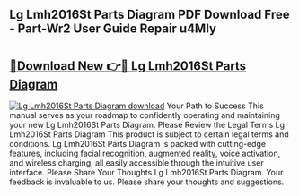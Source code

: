 ## Lg Lmh2016St Parts Diagram PDF Download Free - Part-Wr2 User Guide Repair u4MIy

# <h2><a href="http://dfo8mu.blite.top/?on=Lg+Lmh2016St+Parts+Diagram">🔗Download New 👉🔴 Lg Lmh2016St Parts Diagram</a></h2>

[![Lg Lmh2016St Parts Diagram download](https://i.imgur.com/lujVjoI.png)](http://dfo8mu.blite.top/?on=Lg+Lmh2016St+Parts+Diagram)
Your Path to Success This manual serves as your roadmap to confidently operating and maintaining your new Lg Lmh2016St Parts Diagram. Please Review the Legal Terms Lg Lmh2016St Parts Diagram This product is subject to certain legal terms and conditions. Lg Lmh2016St Parts Diagram is packed with cutting-edge features, including facial recognition, augmented reality, voice activation, and wireless charging, all easily accessible through the intuitive user interface. Please Share Your Thoughts Lg Lmh2016St Parts Diagram. Your feedback is invaluable to us. Please share your thoughts and suggestions.
